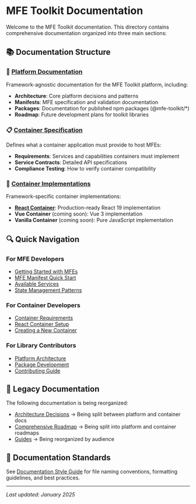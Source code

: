 # MFE Toolkit Documentation

Welcome to the MFE Toolkit documentation. This directory contains comprehensive documentation organized into three main sections:

## 📚 Documentation Structure

### 🎯 [Platform Documentation](./platform/)

Framework-agnostic documentation for the MFE Toolkit platform, including:

- **Architecture**: Core platform decisions and patterns
- **Manifests**: MFE specification and validation documentation
- **Packages**: Documentation for published npm packages (@mfe-toolkit/*)
- **Roadmap**: Future development plans for toolkit libraries

### 📋 [Container Specification](./container-spec/)

Defines what a container application must provide to host MFEs:

- **Requirements**: Services and capabilities containers must implement
- **Service Contracts**: Detailed API specifications
- **Compliance Testing**: How to verify container compatibility

### 🚀 [Container Implementations](./containers/)

Framework-specific container implementations:

- **[React Container](./containers/react/)**: Production-ready React 19 implementation
- **Vue Container** (coming soon): Vue 3 implementation
- **Vanilla Container** (coming soon): Pure JavaScript implementation

## 🔍 Quick Navigation

### For MFE Developers
- [Getting Started with MFEs](./platform/guides/getting-started-mfe.md)
- [MFE Manifest Quick Start](./platform/manifests/quick-start.md)
- [Available Services](./container-spec/service-contracts.md)
- [State Management Patterns](./platform/architecture/state-patterns.md)

### For Container Developers
- [Container Requirements](./container-spec/requirements.md)
- [React Container Setup](./containers/react/setup.md)
- [Creating a New Container](./container-spec/creating-containers.md)

### For Library Contributors
- [Platform Architecture](./platform/architecture/)
- [Package Development](./platform/packages/)
- [Contributing Guide](../CONTRIBUTING.md)

## 📖 Legacy Documentation

The following documentation is being reorganized:

- [Architecture Decisions](./architecture/architecture-decisions.md) → Being split between platform and container docs
- [Comprehensive Roadmap](./architecture/comprehensive-roadmap.md) → Being split into platform and container roadmaps
- [Guides](./guides/) → Being reorganized by audience

## 📝 Documentation Standards

See [Documentation Style Guide](./style-guide.md) for file naming conventions, formatting guidelines, and best practices.

---

_Last updated: January 2025_